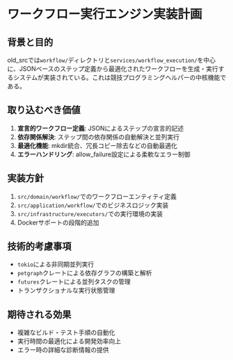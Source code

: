 # ワークフロー実行エンジン実装計画

## 背景と目的
old_srcでは`workflow/`ディレクトリと`services/workflow_execution/`を中心に、JSONベースのステップ定義から最適化されたワークフローを生成・実行するシステムが実装されている。これは競技プログラミングヘルパーの中核機能である。

## 取り込むべき価値
1. **宣言的ワークフロー定義**: JSONによるステップの宣言的記述
2. **依存関係解決**: ステップ間の依存関係の自動解決と並列実行
3. **最適化機能**: mkdir統合、冗長コピー除去などの自動最適化
4. **エラーハンドリング**: allow_failure設定による柔軟なエラー制御

## 実装方針
1. `src/domain/workflow/`でのワークフローエンティティ定義
2. `src/application/workflow/`でのビジネスロジック実装
3. `src/infrastructure/executors/`での実行環境の実装
4. Dockerサポートの段階的追加

## 技術的考慮事項
- `tokio`による非同期並列実行
- `petgraph`クレートによる依存グラフの構築と解析
- `futures`クレートによる並列タスクの管理
- トランザクショナルな実行状態管理

## 期待される効果
- 複雑なビルド・テスト手順の自動化
- 実行時間の最適化による開発効率向上
- エラー時の詳細な診断情報の提供